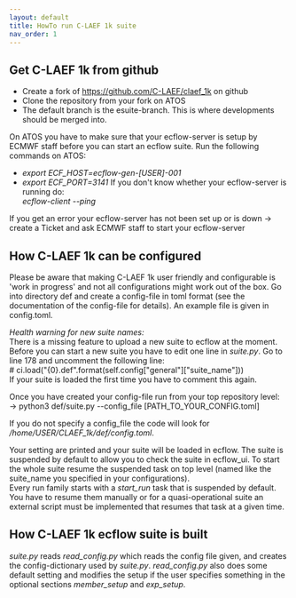 ```yaml
---
layout: default
title: HowTo run C-LAEF 1k suite
nav_order: 1
---
```


## Get C-LAEF 1k from github

-   Create a fork of https://github.com/C-LAEF/claef_1k on github
-   Clone the repository from your fork on ATOS
-   The default branch is the esuite-branch. This is where developments should be merged into. 

On ATOS you have to make sure that your ecflow-server is setup by ECMWF staff before you can start an ecflow suite. Run the following commands on ATOS:
- *export ECF_HOST=ecflow-gen-[USER]-001*
- *export ECF_PORT=3141*
If you don't know whether your ecflow-server is running do:  
*ecflow-client --ping*

If you get an error your ecflow-server has not been set up or is down -> create a Ticket and ask ECMWF staff to start your ecflow-server


## How C-LAEF 1k can be configured
Please be aware that making C-LAEF 1k user friendly and configurable is 'work in progress' and not all configurations might work out of the box.
Go into directory def and create a config-file in toml format (see the documentation of the config-file for details). An example file is given in config.toml.

*Health warning for new suite names:*  
There is a missing feature to upload a new suite to ecflow at the moment. Before you can start a new suite you have to edit one line in *suite.py*. Go to line 178 and uncomment the following line:  
\# ci.load("{0}.def".format(self.config["general"]["suite_name"]))  
If your suite is loaded the first time you have to comment this again.

Once you have created your config-file run from your top repository level:  
-> python3 def/suite.py --config_file [PATH_TO_YOUR_CONFIG.toml]

If you do not specify a config_file the code will look for */home/USER/CLAEF_1k/def/config.toml*.

Your setting are printed and your suite will be loaded in ecflow. The suite is suspended by default to allow you to check the suite in ecflow_ui. To start the whole suite resume the suspended task on top level (named like the suite_name you specified in your configurations).  
Every run family starts with a *start_run* task that is suspended by default. You have to resume them manually or for a quasi-operational suite an external script must be implemented that resumes that task at a given time.

## How C-LAEF 1k ecflow suite is built

*suite.py* reads *read_config.py* which reads the config file given, and creates the config-dictionary used by *suite.py*. *read_config.py* also does some default setting and modifies the setup if the user specifies something in the optional sections *member_setup* and *exp_setup*. 
